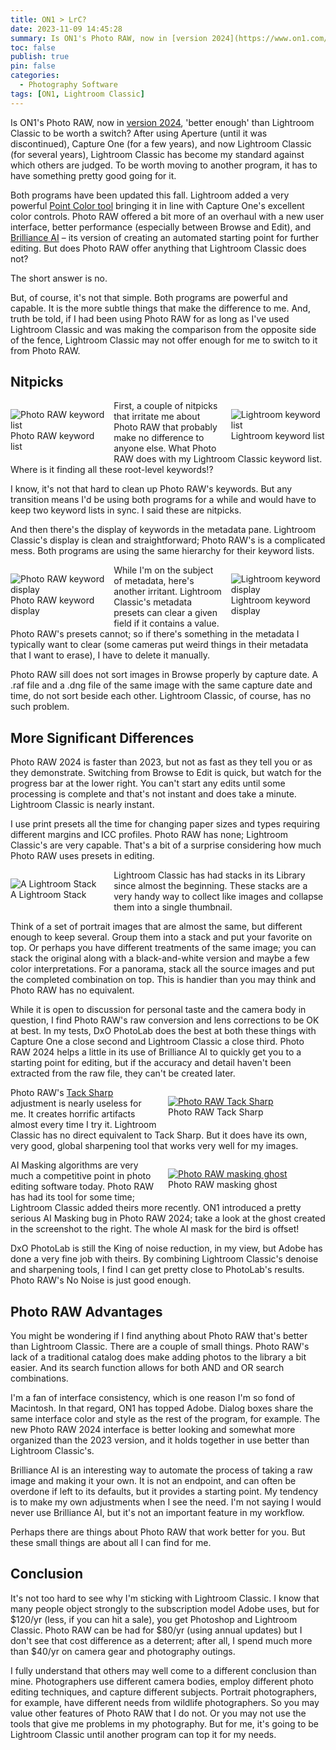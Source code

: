 ```yaml
---
title: ON1 > LrC?
date: 2023-11-09 14:45:28
summary: Is ON1's Photo RAW, now in [version 2024](https://www.on1.com/products/photo-raw/whats-new/), 'better enough' than Lightroom Classic to be worth a switch? After using Aperture (until it was discontinued), Capture One (for a few years), and now Lightroom Classic (for several years), Lightroom Classic has become my standard against which others are judged. To be worth moving to another program, it has to have something pretty good going for it.
toc: false
publish: true
pin: false
categories:
  - Photography Software
tags: [ON1, Lightroom Classic]
---
```


Is ON1's Photo RAW, now in [version 2024](https://www.on1.com/products/photo-raw/whats-new/), 'better enough' than Lightroom Classic to be worth a switch? After using Aperture (until it was discontinued), Capture One (for a few years), and now Lightroom Classic (for several years), Lightroom Classic has become my standard against which others are judged. To be worth moving to another program, it has to have something pretty good going for it.

<!--more-->

Both programs have been updated this fall. Lightroom added a very powerful [Point Color tool](https://www.lifeafterphotoshop.com/the-new-lightroom-point-color-tool-and-how-it-works/) bringing it in line with Capture One's excellent color controls. Photo RAW offered a bit more of an overhaul with a new user interface, better performance (especially between Browse and Edit), and [Brilliance AI](https://www.on1.com/products/photo-raw/brilliance-ai/?utm_source=google&utm_medium=cpc&utm_campaign=811687877&utm_term=&gad=1&gclid=EAIaIQobChMIo431sKezggMV7qBaBR1QWwcwEAAYAiAAEgIPN_D_BwE) – its version of creating an automated starting point for further editing. But does Photo RAW offer anything that Lightroom Classic does not?

The short answer is no.

But, of course, it's not that simple. Both programs are powerful and capable. It is the more subtle things that make the difference to me. And, truth be told, if I had been using Photo RAW for as long as I've used Lightroom Classic and was making the comparison from the opposite side of the fence, Lightroom Classic may not offer enough for me to switch to it from Photo RAW.

## Nitpicks

<figure style="float: left; width: 30%; margin: 1em 1em 1em 0em">
  <img src="/images/wp-content/uploads/2023/11/PR-Keyword-List.jpeg" alt="Photo RAW keyword list" >
  <figcaption>Photo RAW keyword list</figcaption>
</figure>

<figure style="float: right; width: 30%; margin: 1em 0em 1em 1em">
  <img src="/images/wp-content/uploads/2023/11/LR-Keyword-List.jpeg" alt="Lightroom keyword list" >
  <figcaption>Lightroom keyword list</figcaption>
</figure>

First, a couple of nitpicks that irritate me about Photo RAW that probably make no difference to anyone else. What Photo RAW does with my Lightroom Classic keyword list. Where is it finding all these root-level keywords!?

I know, it's not that hard to clean up Photo RAW's keywords. But any transition means I'd be using both programs for a while and would have to keep two keyword lists in sync. I said these are nitpicks.

And then there's the display of keywords in the metadata pane. Lightroom Classic's display is clean and straightforward; Photo RAW's is a complicated mess. Both programs are using the same hierarchy for their keyword lists.

<figure style="float: left; width: 30%; margin: 1em 1em 1em 0em">
  <img src="/images/wp-content/uploads/2023/11/Keywords-PR.jpeg" alt="Photo RAW keyword display" >
  <figcaption>Photo RAW keyword display</figcaption>
</figure>

<figure style="float: right; width: 30%; margin: 1em 0em 1em 1em">
  <img src="/images/wp-content/uploads/2023/11/Keywords-LR.jpeg" alt="Lightroom keyword display" >
  <figcaption>Lightroom keyword display</figcaption>
</figure>

While I'm on the subject of metadata, here's another irritant. Lightroom Classic's metadata presets can clear a given field if it contains a value. Photo RAW's presets cannot; so if there's something in the metadata I typically want to clear (some cameras put weird things in their metadata that I want to erase), I have to delete it manually.

Photo RAW sill does not sort images in Browse properly by capture date. A .raf file and a .dng file of the same image with the same capture date and time, do not sort beside each other. Lightroom Classic, of course, has no such problem.

## More Significant Differences

Photo RAW 2024 is faster than 2023, but not as fast as they tell you or as they demonstrate. Switching from Browse to Edit is quick, but watch for the progress bar at the lower right. You can't start any edits until some processing is complete and that's not instant and does take a minute. Lightroom Classic is nearly instant.

I use print presets all the time for changing paper sizes and types requiring different margins and ICC profiles. Photo RAW has none; Lightroom Classic's are very capable. That's a bit of a surprise considering how much Photo RAW uses presets in editing.

<figure style="float: left; width: 30%; margin: 1em 1em 1em 0em">
  <img src="/images/wp-content/uploads/2023/11/Stack-LR.jpeg" alt="A Lightroom Stack" >
  <figcaption>A Lightroom Stack</figcaption>
</figure>

Lightroom Classic has had stacks in its Library since almost the beginning. These stacks are a very handy way to collect like images and collapse them into a single thumbnail.

Think of a set of portrait images that are almost the same, but different enough to keep several. Group them into a stack and put your favorite on top. Or perhaps you have different treatments of the same image; you can stack the original along with a black-and-white version and maybe a few color interpretations. For a panorama, stack all the source images and put the completed combination on top. This is handier than you may think and Photo RAW has no equivalent.

While it is open to discussion for personal taste and the camera body in question, I find Photo RAW's raw conversion and lens corrections to be OK at best. In my tests, DxO PhotoLab does the best at both these things with Capture One a close second and Lightroom Classic a close third. Photo RAW 2024 helps a little in its use of Brilliance AI to quickly get you to a starting point for editing, but if the accuracy and detail haven't been extracted from the raw file, they can't be created later.

<figure style="float: right; width: 50%; margin: 1em 0em 1em 1em">
  <a href="/images/wp-content/uploads/2023/11/Tack-Sharp-PR.jpeg"><img src="/images/wp-content/uploads/2023/11/Tack-Sharp-PR.jpeg" alt="Photo RAW Tack Sharp" ></a>
  <figcaption>Photo RAW Tack Sharp</figcaption>
</figure>

Photo RAW's [Tack Sharp](https://www.on1.com/videos/sharpening-photos-with-tack-sharp-ai/?utm_source=google&utm_medium=cpc&utm_campaign=811687877&utm_term=&gad=1&gclid=EAIaIQobChMItrvn96ezggMVpK1aBR1bCwkQEAAYAiAAEgLRhfD_BwE) adjustment is nearly useless for me. It creates horrific artifacts almost every time I try it. Lightroom Classic has no direct equivalent to Tack Sharp. But it does have its own, very good, global sharpening tool that works very well for my images.

<figure style="float: right; width: 50%; margin: 1em 0em 1em 1em">
  <a href="/images/wp-content/uploads/2023/11/Denoise-Ghost-PR.jpeg"><img src="/images/wp-content/uploads/2023/11/Denoise-Ghost-PR.jpeg" alt="Photo RAW masking ghost" ></a>
  <figcaption>Photo RAW masking ghost</figcaption>
</figure>

AI Masking algorithms are very much a competitive point in photo editing software today. Photo RAW has had its tool for some time; Lightroom Classic added theirs more recently. ON1 introduced a pretty serious AI Masking bug in Photo RAW 2024; take a look at the ghost created in the screenshot to the right. The whole AI mask for the bird is offset!

DxO PhotoLab is still the King of noise reduction, in my view, but Adobe has done a very fine job with theirs. By combining Lightroom Classic's denoise and sharpening tools, I find I can get pretty close to PhotoLab's results. Photo RAW's No Noise is just good enough.

## Photo RAW Advantages

You might be wondering if I find anything about Photo RAW that's better than Lightroom Classic. There are a couple of small things. Photo RAW's lack of a traditional catalog does make adding photos to the library a bit easier. And its search function allows for both AND and OR search combinations.

I'm a fan of interface consistency, which is one reason I'm so fond of Macintosh. In that regard, ON1 has topped Adobe. Dialog boxes share the same interface color and style as the rest of the program, for example. The new Photo RAW 2024 interface is better looking and somewhat more organized than the 2023 version, and it holds together in use better than Lightroom Classic's.

Brilliance AI is an interesting way to automate the process of taking a raw image and making it your own. It is not an endpoint, and can often be overdone if left to its defaults, but it provides a starting point. My tendency is to make my own adjustments when I see the need. I'm not saying I would never use Brilliance AI, but it's not an important feature in my workflow.

Perhaps there are things about Photo RAW that work better for you. But these small things are about all I can find for me.

## Conclusion

It's not too hard to see why I'm sticking with Lightroom Classic. I know that many people object strongly to the subscription model Adobe uses, but for $120/yr (less, if you can hit a sale), you get Photoshop and Lightroom Classic. Photo RAW can be had for $80/yr (using annual updates) but I don't see that cost difference as a deterrent; after all, I spend much more than $40/yr on camera gear and photography outings.

I fully understand that others may well come to a different conclusion than mine. Photographers use different camera bodies, employ different photo editing techniques, and capture different subjects. Portrait photographers, for example, have different needs from wildlife photographers. So you may value other features of Photo RAW that I do not. Or you may not use the tools that give me problems in my photography. But for me, it's going to be Lightroom Classic until another program can top it for my needs.
